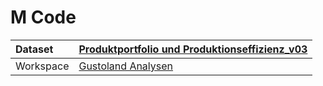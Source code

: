 



# M Code

|Dataset|[Produktportfolio und Produktionseffizienz_v03](./../Produktportfolio-und-Produktionseffizienz_v03.md)|
| :--- | :--- |
|Workspace|[Gustoland Analysen](../../Workspaces/Gustoland-Analysen.md)|
